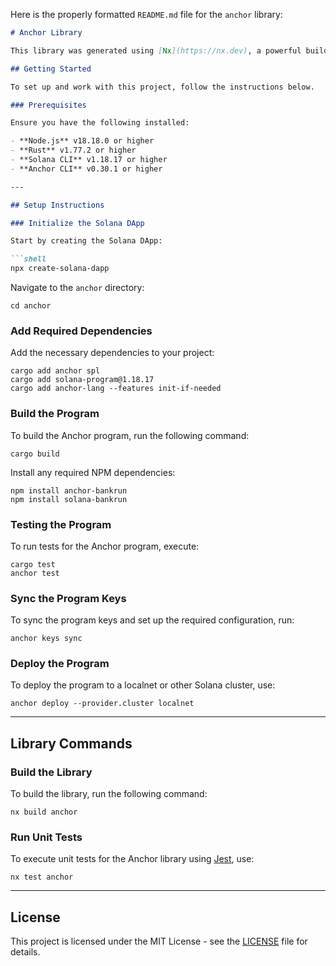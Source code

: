 Here is the properly formatted `README.md` file for the `anchor` library:

```markdown
# Anchor Library

This library was generated using [Nx](https://nx.dev), a powerful build system for monorepos. The library is used for managing a Solana smart contract with the Anchor framework.

## Getting Started

To set up and work with this project, follow the instructions below.

### Prerequisites

Ensure you have the following installed:

- **Node.js** v18.18.0 or higher
- **Rust** v1.77.2 or higher
- **Solana CLI** v1.18.17 or higher
- **Anchor CLI** v0.30.1 or higher

---

## Setup Instructions

### Initialize the Solana DApp

Start by creating the Solana DApp:

```shell
npx create-solana-dapp
```

Navigate to the `anchor` directory:

```shell
cd anchor
```

### Add Required Dependencies

Add the necessary dependencies to your project:

```shell
cargo add anchor spl
cargo add solana-program@1.18.17
cargo add anchor-lang --features init-if-needed
```

### Build the Program

To build the Anchor program, run the following command:

```shell
cargo build
```

Install any required NPM dependencies:

```shell
npm install anchor-bankrun
npm install solana-bankrun
```

### Testing the Program

To run tests for the Anchor program, execute:

```shell
cargo test
anchor test
```

### Sync the Program Keys

To sync the program keys and set up the required configuration, run:

```shell
anchor keys sync
```

### Deploy the Program

To deploy the program to a localnet or other Solana cluster, use:

```shell
anchor deploy --provider.cluster localnet
```

---

## Library Commands

### Build the Library

To build the library, run the following command:

```shell
nx build anchor
```

### Run Unit Tests

To execute unit tests for the Anchor library using [Jest](https://jestjs.io), use:

```shell
nx test anchor
```

---

## License

This project is licensed under the MIT License - see the [LICENSE](LICENSE) file for details.

```

